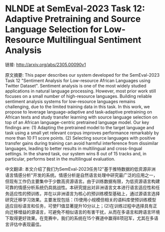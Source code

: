 # NLNDE at SemEval-2023 Task 12: Adaptive Pretraining and Source Language Selection for Low-Resource Multilingual Sentiment Analysis

链接: http://arxiv.org/abs/2305.00090v1

原文摘要:
This paper describes our system developed for the SemEval-2023 Task 12
"Sentiment Analysis for Low-resource African Languages using Twitter Dataset".
Sentiment analysis is one of the most widely studied applications in natural
language processing. However, most prior work still focuses on a small number
of high-resource languages. Building reliable sentiment analysis systems for
low-resource languages remains challenging, due to the limited training data in
this task. In this work, we propose to leverage language-adaptive and
task-adaptive pretraining on African texts and study transfer learning with
source language selection on top of an African language-centric pretrained
language model. Our key findings are: (1) Adapting the pretrained model to the
target language and task using a small yet relevant corpus improves performance
remarkably by more than 10 F1 score points. (2) Selecting source languages with
positive transfer gains during training can avoid harmful interference from
dissimilar languages, leading to better results in multilingual and
cross-lingual settings. In the shared task, our system wins 8 out of 15 tracks
and, in particular, performs best in the multilingual evaluation.

中文翻译:
本文介绍了我们为SemEval-2023任务12"基于推特数据的低资源非洲语言情感分析"开发的系统。情感分析是自然语言处理中研究最广泛的应用之一，但现有工作仍主要集中于少数高资源语言。由于训练数据有限，为低资源语言构建可靠的情感分析系统仍具挑战性。本研究提出对非洲语言文本进行语言适应性和任务适应性的预训练，并在以非洲语言为核心的预训练模型基础上，通过源语言选择研究迁移学习效果。主要发现包括：(1)使用小规模但相关的语料库使预训练模型适应目标语言和任务，可使F1值显著提升10分以上；(2)在训练过程中选择具有正向迁移增益的源语言，可避免不相似语言的有害干扰，从而在多语言和跨语言环境下取得更好效果。在竞赛中，我们的系统在15个赛道中赢得8项冠军，尤其在多语言评估中表现最佳。
